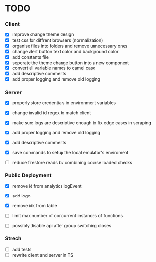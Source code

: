 # TODO

### Client
- [x] improve change theme design
- [x] test css for diffrent browsers (normalization)
- [x] organise files into folders and remove unnecessary ones 
- [x] change alert button text color and background color
- [x] add constants file
- [x] seperate the theme change button into a new component
- [x] convert all variable names to camel case
- [x] add descriptive comments
- [x] add proper logging and remove old logging

### Server
- [x] properly store credentials in environment variables
- [x] change invalid id regex to match client
- [x] make sure logs are descriptive enough to fix edge cases in scraping
- [x] add proper logging and remove old logging
- [x] add descriptive comments
- [x] save commands to setup the local emulator's enviroment
- [ ] reduce firestore reads by combining course loaded checks


### Public Deployment
- [x] remove id from analytics logEvent
- [x] add logo
- [x] remove idk from table
- [ ] limit max number of concurrent instances of functions
- [ ] possibly disable api after group switching closes


### Strech
- [ ] add tests
- [ ] rewrite client and server in TS